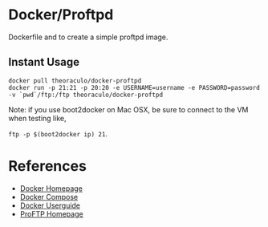 # Docker/Proftpd

Dockerfile and to create a simple proftpd image.

## Instant Usage

~~~
docker pull theoraculo/docker-proftpd
docker run -p 21:21 -p 20:20 -e USERNAME=username -e PASSWORD=password -v `pwd`/ftp:/ftp theoraculo/docker-proftpd
~~~

Note: if you use boot2docker on Mac OSX, be sure to connect to the VM when testing like,

`ftp -p $(boot2docker ip) 21`.

# References

* [Docker Homepage](https://www.docker.com/)
* [Docker Compose](https://docs.docker.com/compose/)
* [Docker Userguide](https://docs.docker.com/userguide/)
* [ProFTP Homepage](http://www.proftpd.org/)


